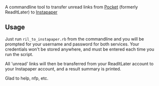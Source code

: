 A commandline tool to transfer unread links from [Pocket](http://getpocket.com) (formerly ReadItLater) to [Instapaper](http://instapaper.com)

## Usage ##
Just run `ril_to_instapaper.rb` from the commandline and you will be prompted for your username and password for both services. Your credentials won't be stored anywhere, and must be entered each time you run the script.

All 'unread' links will then be transferred from your ReadItLater account to your Instapaper account, and a result summary is printed.

Glad to help, nfp, etc.

